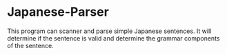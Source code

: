 # Japanese-Parser
This program can scanner and parse simple Japanese sentences. It will determine if the sentence is valid and determine the grammar components of the sentence.
